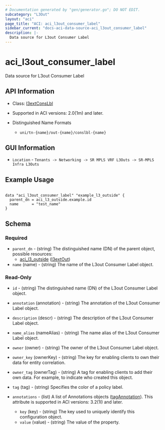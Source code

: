 ```yaml
---
# Documentation generated by "gen/generator.go"; DO NOT EDIT.
subcategory: "L3Out"
layout: "aci"
page_title: "ACI: aci_l3out_consumer_label"
sidebar_current: "docs-aci-data-source-aci_l3out_consumer_label"
description: |-
  Data source for L3out Consumer Label
---
```


# aci_l3out_consumer_label #

Data source for L3out Consumer Label

## API Information ##

* Class: [l3extConsLbl](https://pubhub.devnetcloud.com/media/model-doc-latest/docs/app/index.html#/objects/l3extConsLbl/overview)

* Supported in ACI versions: 2.0(1m) and later.

* Distinguished Name Formats
  - `uni/tn-{name}/out-{name}/conslbl-{name}`

## GUI Information ##

* `Location` - `Tenants -> Networking -> SR MPLS VRF L3Outs -> SR-MPLS Infra L3Outs`

## Example Usage ##

```hcl

data "aci_l3out_consumer_label" "example_l3_outside" {
  parent_dn = aci_l3_outside.example.id
  name      = "test_name"
}

```

## Schema

### Required

* `parent_dn` - (string) The distinguished name (DN) of the parent object, possible resources:
  - [aci_l3_outside](https://registry.terraform.io/providers/CiscoDevNet/aci/latest/docs/resources/l3_outside) ([l3extOut](https://pubhub.devnetcloud.com/media/model-doc-latest/docs/app/index.html#/objects/l3extOut/overview))
* `name` (name) - (string) The name of the L3out Consumer Label object.

### Read-Only

* `id` - (string) The distinguished name (DN) of the L3out Consumer Label object.
* `annotation` (annotation) - (string) The annotation of the L3out Consumer Label object.
* `description` (descr) - (string) The description of the L3out Consumer Label object.
* `name_alias` (nameAlias) - (string) The name alias of the L3out Consumer Label object.
* `owner` (owner) - (string) The owner of the L3out Consumer Label object.
* `owner_key` (ownerKey) - (string) The key for enabling clients to own their data for entity correlation.
* `owner_tag` (ownerTag) - (string) A tag for enabling clients to add their own data. For example, to indicate who created this object.
* `tag` (tag) - (string) Specifies the color of a policy label.

* `annotations` - (list) A list of Annotations objects ([tagAnnotation](https://pubhub.devnetcloud.com/media/model-doc-latest/docs/app/index.html#/objects/tagAnnotation/overview)). This attribute is supported in ACI versions: 3.2(1l) and later.
  * `key` (key) - (string) The key used to uniquely identify this configuration object.
  * `value` (value) - (string) The value of the property.
